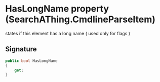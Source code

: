 # HasLongName property (SearchAThing.CmdlineParseItem)
states if this element has a long name ( used only for flags )

## Signature
```csharp
public bool HasLongName
{
    get;
}
```
